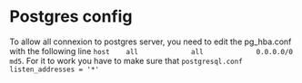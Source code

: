 # Postgres config
 To allow all connexion to postgres server, you need to edit the pg_hba.conf with the following line `host    all             all             0.0.0.0/0            md5`. 
 For it to work you have to make sure that `postgresql.conf` `listen_addresses = '*' ` 
